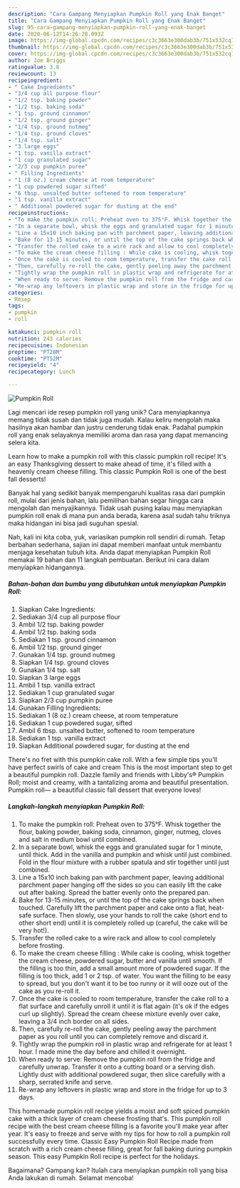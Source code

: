 ```yaml
---
description: "Cara Gampang Menyiapkan Pumpkin Roll yang Enak Banget"
title: "Cara Gampang Menyiapkan Pumpkin Roll yang Enak Banget"
slug: 95-cara-gampang-menyiapkan-pumpkin-roll-yang-enak-banget
date: 2020-06-12T14:26:28.093Z
image: https://img-global.cpcdn.com/recipes/c3c3663e300dab3b/751x532cq70/pumpkin-roll-recipe-main-photo.jpg
thumbnail: https://img-global.cpcdn.com/recipes/c3c3663e300dab3b/751x532cq70/pumpkin-roll-recipe-main-photo.jpg
cover: https://img-global.cpcdn.com/recipes/c3c3663e300dab3b/751x532cq70/pumpkin-roll-recipe-main-photo.jpg
author: Joe Briggs
ratingvalue: 3.8
reviewcount: 13
recipeingredient:
- " Cake Ingredients"
- "3/4 cup all purpose flour"
- "1/2 tsp. baking powder"
- "1/2 tsp. baking soda"
- "1 tsp. ground cinnamon"
- "1/2 tsp. ground ginger"
- "1/4 tsp. ground nutmeg"
- "1/4 tsp. ground cloves"
- "1/4 tsp. salt"
- "3 large eggs"
- "1 tsp. vanilla extract"
- "1 cup granulated sugar"
- "2/3 cup pumpkin puree"
- " Filling Ingredients"
- "1 (8 oz.) cream cheese at room temperature"
- "1 cup powdered sugar sifted"
- "6 tbsp. unsalted butter softened to room temperature"
- "1 tsp. vanilla extract"
- " Additional powdered sugar for dusting at the end"
recipeinstructions:
- "To make the pumpkin roll: Preheat oven to 375°F. Whisk together the flour, baking powder, baking soda, cinnamon, ginger, nutmeg, cloves and salt in medium bowl until combined."
- "In a separate bowl, whisk the eggs and granulated sugar for 1 minute, until thick. Add in the vanilla and pumpkin and whisk until just combined. Fold in the flour mixture with a rubber spatula and stir together until just combined."
- "Line a 15x10 inch baking pan with parchment paper, leaving additional parchment paper hanging off the sides so you can easily lift the cake out after baking. Spread the batter evenly onto the prepared pan."
- "Bake for 13-15 minutes, or until the top of the cake springs back when touched. Carefully lift the parchment paper and cake onto a flat, heat-safe surface. Then slowly, use your hands to roll the cake (short end to other short end) until it is completely rolled up (careful, the cake will be very hot!)."
- "Transfer the rolled cake to a wire rack and allow to cool completely before frosting."
- "To make the cream cheese filling : While cake is cooling, whisk together the cream cheese, powdered sugar, butter and vanilla until smooth. If the filling is too thin, add a small amount more of powdered sugar. If the filling is too thick, add 1 or 2 tsp. of water. You want the filling to be easy to spread, but you don&#39;t want it to be too runny or it will ooze out of the cake as you re-roll it."
- "Once the cake is cooled to room temperature, transfer the cake roll to a flat surface and carefully unroll it until it is flat again (it&#39;s ok if the edges curl up slightly). Spread the cream cheese mixture evenly over cake, leaving a 3/4 inch border on all sides."
- "Then, carefully re-roll the cake, gently peeling away the parchment paper as you roll until you can completely remove and discard it."
- "Tightly wrap the pumpkin roll in plastic wrap and refrigerate for at least 1 hour. I made mine the day before and chilled it overnight."
- "When ready to serve: Remove the pumpkin roll from the fridge and carefully unwrap. Transfer it onto a cutting board or a serving dish. Lightly dust with additional powdered sugar, then slice carefully with a sharp, serrated knife and serve."
- "Re-wrap any leftovers in plastic wrap and store in the fridge for up to 3 days."
categories:
- Resep
tags:
- pumpkin
- roll

katakunci: pumpkin roll 
nutrition: 243 calories
recipecuisine: Indonesian
preptime: "PT28M"
cooktime: "PT52M"
recipeyield: "4"
recipecategory: Lunch

---
```



![Pumpkin Roll](https://img-global.cpcdn.com/recipes/c3c3663e300dab3b/751x532cq70/pumpkin-roll-recipe-main-photo.jpg)

Lagi mencari ide resep pumpkin roll yang unik? Cara menyiapkannya memang tidak susah dan tidak juga mudah. Kalau keliru mengolah maka hasilnya akan hambar dan justru cenderung tidak enak. Padahal pumpkin roll yang enak selayaknya memiliki aroma dan rasa yang dapat memancing selera kita.

Learn how to make a pumpkin roll with this classic pumpkin roll recipe! It&#39;s an easy Thanksgiving dessert to make ahead of time, it&#39;s filled with a heavenly cream cheese filling. This classic Pumpkin Roll is one of the best fall desserts!

Banyak hal yang sedikit banyak mempengaruhi kualitas rasa dari pumpkin roll, mulai dari jenis bahan, lalu pemilihan bahan segar hingga cara mengolah dan menyajikannya. Tidak usah pusing kalau mau menyiapkan pumpkin roll enak di mana pun anda berada, karena asal sudah tahu triknya maka hidangan ini bisa jadi suguhan spesial.


Nah, kali ini kita coba, yuk, variasikan pumpkin roll sendiri di rumah. Tetap berbahan sederhana, sajian ini dapat memberi manfaat untuk membantu menjaga kesehatan tubuh kita. Anda dapat menyiapkan Pumpkin Roll memakai 19 bahan dan 11 langkah pembuatan. Berikut ini cara dalam menyiapkan hidangannya.

<!--inarticleads1-->

##### Bahan-bahan dan bumbu yang dibutuhkan untuk menyiapkan Pumpkin Roll:

1. Siapkan  Cake Ingredients:
1. Sediakan 3/4 cup all purpose flour
1. Ambil 1/2 tsp. baking powder
1. Ambil 1/2 tsp. baking soda
1. Sediakan 1 tsp. ground cinnamon
1. Ambil 1/2 tsp. ground ginger
1. Gunakan 1/4 tsp. ground nutmeg
1. Siapkan 1/4 tsp. ground cloves
1. Gunakan 1/4 tsp. salt
1. Siapkan 3 large eggs
1. Ambil 1 tsp. vanilla extract
1. Sediakan 1 cup granulated sugar
1. Siapkan 2/3 cup pumpkin puree
1. Gunakan  Filling Ingredients:
1. Sediakan 1 (8 oz.) cream cheese, at room temperature
1. Sediakan 1 cup powdered sugar, sifted
1. Ambil 6 tbsp. unsalted butter, softened to room temperature
1. Sediakan 1 tsp. vanilla extract
1. Siapkan  Additional powdered sugar, for dusting at the end


There&#39;s no fret with this pumpkin cake roll. With a few simple tips you&#39;ll have perfect swirls of cake and cream This is the most important step to get a beautiful pumpkin roll. Dazzle family and friends with Libby&#39;s® Pumpkin Roll; moist and creamy, with a tantalizing aroma and beautiful presentation. Pumpkin roll— a beautiful classic fall dessert that everyone loves! 

<!--inarticleads2-->

##### Langkah-langkah menyiapkan Pumpkin Roll:

1. To make the pumpkin roll: Preheat oven to 375°F. Whisk together the flour, baking powder, baking soda, cinnamon, ginger, nutmeg, cloves and salt in medium bowl until combined.
1. In a separate bowl, whisk the eggs and granulated sugar for 1 minute, until thick. Add in the vanilla and pumpkin and whisk until just combined. Fold in the flour mixture with a rubber spatula and stir together until just combined.
1. Line a 15x10 inch baking pan with parchment paper, leaving additional parchment paper hanging off the sides so you can easily lift the cake out after baking. Spread the batter evenly onto the prepared pan.
1. Bake for 13-15 minutes, or until the top of the cake springs back when touched. Carefully lift the parchment paper and cake onto a flat, heat-safe surface. Then slowly, use your hands to roll the cake (short end to other short end) until it is completely rolled up (careful, the cake will be very hot!).
1. Transfer the rolled cake to a wire rack and allow to cool completely before frosting.
1. To make the cream cheese filling : While cake is cooling, whisk together the cream cheese, powdered sugar, butter and vanilla until smooth. If the filling is too thin, add a small amount more of powdered sugar. If the filling is too thick, add 1 or 2 tsp. of water. You want the filling to be easy to spread, but you don&#39;t want it to be too runny or it will ooze out of the cake as you re-roll it.
1. Once the cake is cooled to room temperature, transfer the cake roll to a flat surface and carefully unroll it until it is flat again (it&#39;s ok if the edges curl up slightly). Spread the cream cheese mixture evenly over cake, leaving a 3/4 inch border on all sides.
1. Then, carefully re-roll the cake, gently peeling away the parchment paper as you roll until you can completely remove and discard it.
1. Tightly wrap the pumpkin roll in plastic wrap and refrigerate for at least 1 hour. I made mine the day before and chilled it overnight.
1. When ready to serve: Remove the pumpkin roll from the fridge and carefully unwrap. Transfer it onto a cutting board or a serving dish. Lightly dust with additional powdered sugar, then slice carefully with a sharp, serrated knife and serve.
1. Re-wrap any leftovers in plastic wrap and store in the fridge for up to 3 days.


This homemade pumpkin roll recipe yields a moist and soft spiced pumpkin cake with a thick layer of cream cheese frosting that&#39;s. This pumpkin roll recipe with the best cream cheese filling is a favorite you&#39;ll make year after year. It&#39;s easy to freeze and serve with my tips for how to roll a pumpkin roll successfully every time. Classic Easy Pumpkin Roll Recipe made from scratch with a rich cream cheese filling, great for fall baking during pumpkin season. This easy Pumpkin Roll recipe is perfect for the holidays. 

Bagaimana? Gampang kan? Itulah cara menyiapkan pumpkin roll yang bisa Anda lakukan di rumah. Selamat mencoba!
